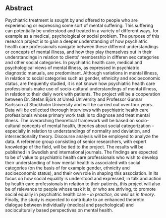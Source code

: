 ## Abstract

Psychiatric treatment is sought by and offered to people who are experiencing or expressing some sort of mental suffering. This suffering can potentially be understood and treated in a variety of different ways, for example as a medical, psychological or social problem. The purpose of this research project is to gain a deeper understanding of how psychiatric health care professionals navigate between these different understandings or concepts of mental illness, and how they play themselves out in their understandings in relation to clients’ membership in differen sex categories and other social categories. In psychiatric health care, medical and psychological views of mental illness, as expressed in psychiatric diagnostic manuals, are predominant. Although variations in mental illness, in relation to social categories such as gender, ethnicity and socioeconomic status, are frequently studied, it is not known how psychiatric health care professionals make use of socio-cultural understandings of mental illness, in relation to their daily work with patients. The project will be a cooperation between Dr. Stefan Björk at Umeå University and Professor Gunnar Karlsson at Stockholm University and will be carried out over four years. Data will be collected thorough interviews with psychiatric health care professionals whose primary work task is to diagnose and treat mental illness. The overarching theoretical framework will be based on socio-cultural concepts of mental health, theories about social categorization – especially in relation to understandings of normality and deviation, and intersectionality theory. Discourse analysis will be employed to analyze the data. A reference group consisting of senior researchers, with expert knowledge of the field, will be tied to the project. The results will be published in Swedish and international journals. The findings are expected to be of value to psychiatric health care professionals who wish to develop their understanding of how mental health is associated with social categories (on the basis of for example gender, ethnicity and socioeconomic status), and their own role in shaping this association. In its focus on how social equality is understood and expressed, in talk and action by health care professionals in relation to their patients, this project will also be of relevance to people whose task it is, or who are striving, to promote social equaliy in psychiatric health care - *in practice, as well as in theory*. Finally, the study is expected to contribute to an enhanced theoretic dialogue between individually (medical and psychological) and socioculturally based perspectives on mental health. 
